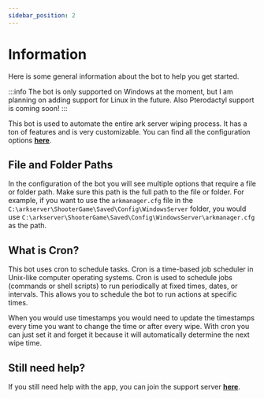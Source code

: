 ```yaml
---
sidebar_position: 2
---
```


# Information

Here is some general information about the bot to help you get started.

:::info
The bot is only supported on Windows at the moment, but I am planning on adding support for Linux in the future. Also Pterodactyl support is coming soon!
:::

This bot is used to automate the entire ark server wiping process. It has a ton of features and is very customizable. You can find all the configuration options [**here**](/docs/arkautowiper/configuration).

## File and Folder Paths

In the configuration of the bot you will see multiple options that require a file or folder path. Make sure this path is the full path to the file or folder. For example, if you want to use the `arkmanager.cfg` file in the `C:\arkserver\ShooterGame\Saved\Config\WindowsServer` folder, you would use `C:\arkserver\ShooterGame\Saved\Config\WindowsServer\arkmanager.cfg` as the path.

## What is Cron?

This bot uses cron to schedule tasks. Cron is a time-based job scheduler in Unix-like computer operating systems. Cron is used to schedule jobs (commands or shell scripts) to run periodically at fixed times, dates, or intervals. This allows you to schedule the bot to run actions at specific times.

When you would use timestamps you would need to update the timestamps every time you want to change the time or after every wipe. With cron you can just set it and forget it because it will automatically determine the next wipe time.

## Still need help?

If you still need help with the app, you can join the support server [**here**](https://discord.gg/5xEwm8e6Vy).

